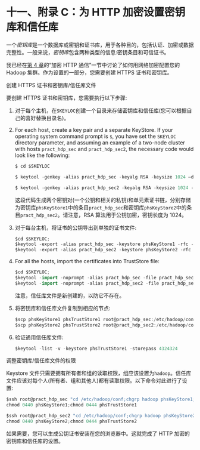 # 十一、附录 C：为 HTTP 加密设置密钥库和信任库

一个*密钥库*是一个数据库或密钥和证书库，用于各种目的，包括认证、加密或数据完整性。一般来说，*密钥库*包含两种类型的信息:密钥条目和可信证书。

我已经在[第 4 章](04.html)的“加密 HTTP 通信”一节中讨论了如何用网络加密配置您的 Hadoop 集群。作为设置的一部分，您需要创建 HTTPS 证书和密钥库。

创建 HTTPS 证书和密钥库/信任库文件

要创建 HTTPS 证书和密钥库，您需要执行以下步骤:

1.  对于每个主机，在`SKEYLOC`创建一个目录来存储密钥库和信任库(您可以根据自己的喜好替换目录名)。
2.  For each host, create a key pair and a separate KeyStore. If your operating system command prompt is `$`, you have set the `SKEYLOC` directory parameter, and assuming an example of a two-node cluster with hosts `pract_hdp_sec` and `pract_hdp_sec2`, the necessary code would look like the following:

    ```scala
    $ cd $SKEYLOC

    $ keytool -genkey -alias pract_hdp_sec -keyalg RSA -keysize 1024 –dname "CN=pract_hdp_sec,OU=IT,O=Ipsos,L=Chicago,ST=IL,C=us" -keypass 12345678 -keystore phsKeyStore1 -storepass 87654321

    $ keytool -genkey -alias pract_hdp_sec2 -keyalg RSA -keysize 1024 -dname "CN=pract_hdp_sec2,OU=IT,O=Ipsos,L=Chicago,ST=IL,C=us" -keypass 56781234 -keystore phsKeyStore2 –storepass 43218765

    ```

    这段代码生成两个密钥对(一个公钥和相关的私钥)和单元素证书链，分别存储为密钥库`phsKeyStore1`中的条目`pract_hdp_sec`和密钥库`phsKeyStore2`中的条目`pract_hdp_sec2`。请注意，RSA 算法用于公钥加密，密钥长度为 1024。

3.  对于每台主机，将证书的公钥导出到单独的证书文件:

    ```scala
    $cd $SKEYLOC;
    $keytool -export -alias pract_hdp_sec -keystore phsKeyStore1 -rfc -file pract_hdp_sec_cert -storepass 87654321
    $keytool -export -alias pract_hdp_sec2 -keystore phsKeyStore2 -rfc -file pract_hdp_sec2_cert -storepass 43218765

    ```

4.  For all the hosts, import the certificates into TrustStore file:

    ```scala
    $cd $SKEYLOC;
    $keytool -import -noprompt -alias pract_hdp_sec -file pract_hdp_sec_cert -keystore phsTrustStore1 -storepass 4324324
    $keytool -import -noprompt -alias pract_hdp_sec2 -file pract_hdp_sec2_cert -keystore phsTrustStore1 -storepass 4324324

    ```

    注意，信任库文件是新创建的，以防它不存在。

5.  将密钥库和信任库文件复制到相应的节点:

    ```scala
    $scp phsKeyStore1 phsTrustStore1 root@pract_hdp_sec:/etc/hadoop/conf/
    $scp phsKeyStore2 phsTrustStore2 root@pract_hdp_sec2:/etc/hadoop/conf/

    ```

6.  验证通用信任库文件:

    ```scala
    $keytool -list -v -keystore phsTrustStore1 -storepass 4324324

    ```

调整密钥库/信任库文件的权限

Keystore 文件只需要拥有所有者和组的读取权限，组应该设置为`hadoop`。信任库文件应该对每个人(所有者、组和其他人)都有读取权限。以下命令对此进行了设置:

```scala
$ssh root@pract_hdp_sec "cd /etc/hadoop/conf;chgrp hadoop phsKeyStore1;
chmod 0440 phsKeyStore1;chmod 0444 phsTrustStore1

$ssh root@pract_hdp_sec2 "cd /etc/hadoop/conf;chgrp hadoop phsKeyStore2;
chmod 0440 phsKeyStore2;chmod 0444 phsTrustStore2

```

如果需要，您可以生成公钥证书安装在您的浏览器中。这就完成了 HTTP 加密的密钥库和信任库的设置。